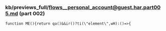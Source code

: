 ### kb/previews_full/flows__personal_account@guest.har.part005.md (part 002)

```md
function ME(){return qa()&&ir()?ti(\"element\",wH):()=>{
```

```

